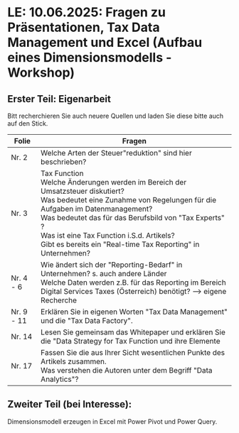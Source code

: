 # **LE: 10.06.2025**: Fragen zu Präsentationen, Tax Data Management und Excel (Aufbau eines Dimensionsmodells - Workshop)

## Erster Teil: Eigenarbeit

Bitt recherchieren Sie auch neuere Quellen und laden Sie diese bitte auch auf den Stick. 

| Folie  | Fragen |
| -- | -- |
| Nr. 2 | Welche Arten der Steuer"reduktion" sind hier beschrieben? |
| Nr. 3 | Tax Function  <br> Welche Änderungen werden im Bereich der Umsatzsteuer diskutiert? <br> Was bedeutet eine Zunahme von Regelungen für die Aufgaben im Datenmanagement? <br> Was bedeutet das für das Berufsbild von "Tax Experts" ?  <br> Was ist eine Tax Function i.S.d. Artikels? <br> Gibt es bereits ein "Real-time Tax Reporting" in Unternehmen?|
| Nr. 4 - 6 | Wie ändert sich der "Reporting-Bedarf" in Unternehmen? s. auch andere Länder <br> Welche Daten werden z.B. für das Reporting im Bereich Digital Services Taxes (Österreich) benötigt? --> eigene Recherche |
| Nr. 9 - 11 | Erklären Sie in eigenen Worten "Tax Data Management" und die "Tax Data Factory". |
| Nr. 14 | Lesen Sie gemeinsam das Whitepaper und erklären Sie die "Data Strategy for Tax Function und ihre Elemente |
| Nr. 17 | Fassen Sie die aus Ihrer Sicht wesentlichen Punkte des Artikels zusammen. <br> Was verstehen die Autoren unter dem Begriff "Data Analytics"? | 

## Zweiter Teil (bei Interesse):

Dimensionsmodell erzeugen in Excel mit Power Pivot und Power Query.  
